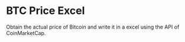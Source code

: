 # BTC Price Excel
 Obtain the actual price of Bitcoin and write it in a excel using the API of CoinMarketCap.
